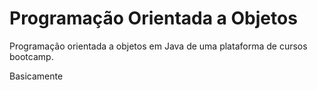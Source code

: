 # Programação Orientada a Objetos
Programação orientada a objetos em Java de uma plataforma de cursos bootcamp.

Basicamente